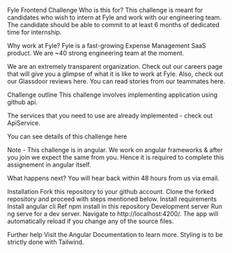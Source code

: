 Fyle Frontend Challenge
Who is this for?
This challenge is meant for candidates who wish to intern at Fyle and work with our engineering team. The candidate should be able to commit to at least 6 months of dedicated time for internship.

Why work at Fyle?
Fyle is a fast-growing Expense Management SaaS product. We are ~40 strong engineering team at the moment.

We are an extremely transparent organization. Check out our careers page that will give you a glimpse of what it is like to work at Fyle. Also, check out our Glassdoor reviews here. You can read stories from our teammates here.

Challenge outline
This challenge involves implementing application using github api.

The services that you need to use are already implemented - check out ApiService.

You can see details of this challenge here

Note - This challenge is in angular. We work on angular frameworks & after you join we expect the same from you. Hence it is required to complete this assignement in angular itself.

What happens next?
You will hear back within 48 hours from us via email.

Installation
          Fork this repository to your github account.
          Clone the forked repository and proceed with steps mentioned below.
Install requirements
         Install angular cli Ref
         npm install in this repository
Development server
Run ng serve for a dev server. Navigate to http://localhost:4200/. The app will automatically reload if you change any of the source files.

Further help
Visit the Angular Documentation to learn more. Styling is to be strictly done with Tailwind.
